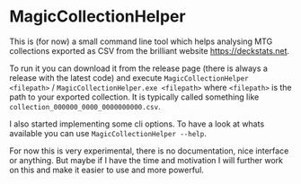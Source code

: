 # MagicCollectionHelper

This is (for now) a small command line tool which helps analysing MTG collections exported as CSV
from the brilliant website <https://deckstats.net>.

To run it you can download it from the release page (there is always a release with the latest code)
and execute `MagicCollectionHelper <filepath>` / `MagicCollectionHelper.exe <filepath>`
where `<filepath>` is the path to your exported collection. It is typically called something
like `collection_000000_0000_0000000000.csv`.

I also started implementing some cli options. To have a look at whats available you can use
`MagicCollectionHelper --help`.

For now this is very experimental, there is no documentation, nice interface or anything. But maybe
if I have the time and motivation I will further work on this and make it easier to use and more
powerful.
